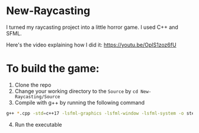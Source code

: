 # New-Raycasting

I turned my raycasting project into a little horror game. I used C++ and SFML.

Here's the video explaining how I did it: https://youtu.be/OpIS1zoz6fU

# To build the game:
1. Clone the repo
2. Change your working directory to the `Source` by `cd New-Raycasting/Source`
3. Compile with g++ by running the following command
```sh
g++ *.cpp -std=c++17 -lsfml-graphics -lsfml-window -lsfml-system -o steven
```
4. Run the executable

